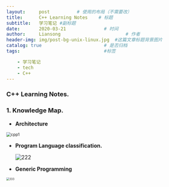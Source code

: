 ```yaml
---
layout:     post   		  # 使用的布局（不需要改）
title:      C++ Learning Notes    # 标题
subtitle:   学习笔记 #副标题
date:       2020-03-21 				# 时间
author:     Liansong 						# 作者
header-img: img/post-bg-unix-linux.jpg 	#这篇文章标题背景图片
catalog: true 						# 是否归档
tags:								#标签

    - 学习笔记
    - tech
    - C++
---
```




### C++ Learning Notes. 

### 1. Knowledge Map. 

-  **Architecture**  

  <img src="https://tva1.sinaimg.cn/large/00831rSTgy1gd1jc7hhp6j30u0115q9e.jpg" alt="cpp1" style="zoom:75%;" />

  

-  **Program Language classification.**

    ![222](https://tva1.sinaimg.cn/large/00831rSTgy1gd1jcgs1bmj31as0q6afc.jpg)

-   **Generic Programming**

  <img src="https://tva1.sinaimg.cn/large/00831rSTgy1gd1jcw620nj30u011cjy7.jpg" alt="333" style="zoom:50%;" />
